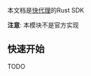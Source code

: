 <!--
 Copyright (c) 2021 Xubai Wang
 
 This software is released under the MIT License.
 https://opensource.org/licenses/MIT
-->

本文档是[快代理](https://www.kuaidaili.com/doc/api/)的Rust SDK

**注意**: 本模块不是官方实现

## 快速开始

TODO